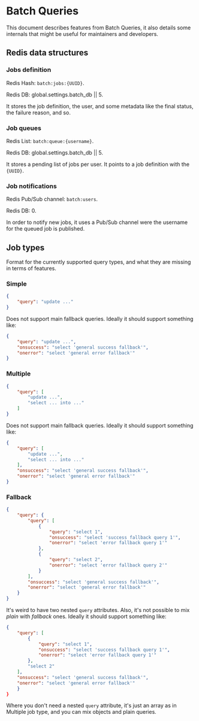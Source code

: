 # Batch Queries

This document describes features from Batch Queries, it also details some internals that might be useful for maintainers
and developers.


## Redis data structures

### Jobs definition

Redis Hash: `batch:jobs:{UUID}`.

Redis DB: global.settings.batch_db || 5.

It stores the job definition, the user, and some metadata like the final status, the failure reason, and so.

### Job queues

Redis List: `batch:queue:{username}`.

Redis DB: global.settings.batch_db || 5.

It stores a pending list of jobs per user. It points to a job definition with the `{UUID}`.

### Job notifications

Redis Pub/Sub channel: `batch:users`.

Redis DB: 0.

In order to notify new jobs, it uses a Pub/Sub channel were the username for the queued job is published.


## Job types

Format for the currently supported query types, and what they are missing in terms of features.

### Simple

```json
{
    "query": "update ..."
}
```

Does not support main fallback queries. Ideally it should support something like:

```json
{
    "query": "update ...",
    "onsuccess": "select 'general success fallback'",
    "onerror": "select 'general error fallback'"
}
```

### Multiple

```json
{
    "query": [
        "update ...",
        "select ... into ..."
    ]
}
```

Does not support main fallback queries. Ideally it should support something like:

```json
{
    "query": [
        "update ...",
        "select ... into ..."
    ],
    "onsuccess": "select 'general success fallback'",
    "onerror": "select 'general error fallback'"
}
```

### Fallback

```json
{
    "query": {
        "query": [
            {
                "query": "select 1",
                "onsuccess": "select 'success fallback query 1'",
                "onerror": "select 'error fallback query 1'"
            },
            {
                "query": "select 2",
                "onerror": "select 'error fallback query 2'"
            }
        ],
        "onsuccess": "select 'general success fallback'",
        "onerror": "select 'general error fallback'"
    }
}
```

It's weird to have two nested `query` attributes. Also, it's not possible to mix _plain_ with _fallback_ ones.
Ideally it should support something like:

```json
{
    "query": [
        {
            "query": "select 1",
            "onsuccess": "select 'success fallback query 1'",
            "onerror": "select 'error fallback query 1'"
        },
        "select 2"
    ],
    "onsuccess": "select 'general success fallback'",
    "onerror": "select 'general error fallback'"
    }
}
```

Where you don't need a nested `query` attribute, it's just an array as in Multiple job type, and you can mix objects and
plain queries.
